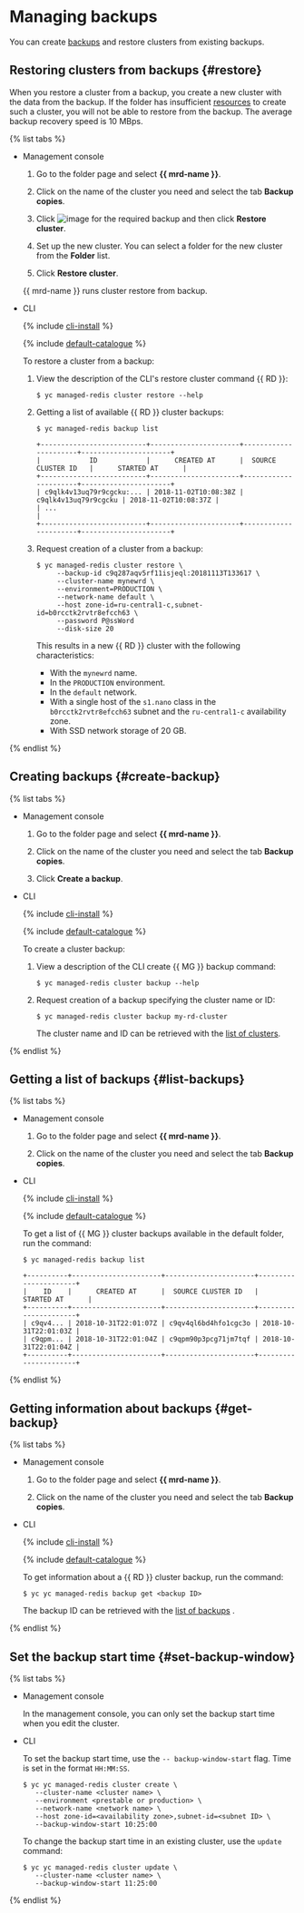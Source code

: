 # Managing backups

You can create [backups](../concepts/backup.md) and restore clusters from existing backups.

## Restoring clusters from backups {#restore}

When you restore a cluster from a backup, you create a new cluster with the data from the backup. If the folder has insufficient [resources](../concepts/limits.md) to create such a cluster, you will not be able to restore from the backup. The average backup recovery speed is 10 MBps.

{% list tabs %}

- Management console

  1. Go to the folder page and select **{{ mrd-name }}**.

  2. Click on the name of the cluster you need and select the tab **Backup copies**.

  3. Click ![image](../../_assets/dots.svg) for the required backup and then click **Restore cluster**.

  4. Set up the new cluster. You can select a folder for the new cluster from the **Folder** list.

  5. Click **Restore cluster**.

  {{ mrd-name }} runs cluster restore from backup.

- CLI

  {% include [cli-install](../../_includes/cli-install.md) %}

  {% include [default-catalogue](../../_includes/default-catalogue.md) %}

  To restore a cluster from a backup:

  1. View the description of the CLI's restore cluster command {{ RD }}:

      ```
      $ yc managed-redis cluster restore --help
      ```

  2. Getting a list of available {{ RD }} cluster backups:

      ```
      $ yc managed-redis backup list
      
      +--------------------------+----------------------+----------------------+----------------------+
      |            ID            |      CREATED AT      |  SOURCE CLUSTER ID   |      STARTED AT      |
      +--------------------------+----------------------+----------------------+----------------------+
      | c9qlk4v13uq79r9cgcku:... | 2018-11-02T10:08:38Z | c9qlk4v13uq79r9cgcku | 2018-11-02T10:08:37Z |
      | ...                                                                                           |
      +--------------------------+----------------------+----------------------+----------------------+
      ```

  1. Request creation of a cluster from a backup:

      ```
      $ yc managed-redis cluster restore \
           --backup-id c9q287aqv5rf11isjeql:20181113T133617 \
           --cluster-name mynewrd \
           --environment=PRODUCTION \
           --network-name default \
           --host zone-id=ru-central1-c,subnet-id=b0rcctk2rvtr8efcch63 \
           --password P@ssWord
           --disk-size 20
      ```

      This results in a new {{ RD }} cluster with the following characteristics:
      - With the `mynewrd` name.
      - In the `PRODUCTION` environment.
      - In the `default` network.
      - With a single host of the `s1.nano` class in the `b0rcctk2rvtr8efcch63` subnet and the `ru-central1-c` availability zone.
      - With SSD network storage of 20 GB.

{% endlist %}

## Creating backups {#create-backup}

{% list tabs %}

- Management console

  1. Go to the folder page and select **{{ mrd-name }}**.

  2. Click on the name of the cluster you need and select the tab **Backup copies**.

  3. Click **Create a backup**.

- CLI

  {% include [cli-install](../../_includes/cli-install.md) %}

  {% include [default-catalogue](../../_includes/default-catalogue.md) %}

  To create a cluster backup:

  1. View a description of the CLI create {{ MG }} backup command:

      ```
      $ yc managed-redis cluster backup --help
      ```

  2. Request creation of a backup specifying the cluster name or ID:

      ```
      $ yc managed-redis cluster backup my-rd-cluster
      ```

      The cluster name and ID can be retrieved with the [list of clusters](cluster-list.md#list-clusters).

{% endlist %}

## Getting a list of backups {#list-backups}

{% list tabs %}

- Management console

  1. Go to the folder page and select **{{ mrd-name }}**.

  2. Click on the name of the cluster you need and select the tab **Backup copies**.

- CLI

  {% include [cli-install](../../_includes/cli-install.md) %}

  {% include [default-catalogue](../../_includes/default-catalogue.md) %}

  To get a list of {{ MG }} cluster backups available in the default folder, run the command:

  ```
  $ yc managed-redis backup list
  
  +----------+----------------------+----------------------+----------------------+
  |    ID    |      CREATED AT      |  SOURCE CLUSTER ID   |      STARTED AT      |
  +----------+----------------------+----------------------+----------------------+
  | c9qv4... | 2018-10-31T22:01:07Z | c9qv4ql6bd4hfo1cgc3o | 2018-10-31T22:01:03Z |
  | c9qpm... | 2018-10-31T22:01:04Z | c9qpm90p3pcg71jm7tqf | 2018-10-31T22:01:04Z |
  +----------+----------------------+----------------------+----------------------+
  ```

{% endlist %}

## Getting information about backups {#get-backup}

{% list tabs %}

- Management console

  1. Go to the folder page and select **{{ mrd-name }}**.

  2. Click on the name of the cluster you need and select the tab **Backup copies**.

- CLI

  {% include [cli-install](../../_includes/cli-install.md) %}

  {% include [default-catalogue](../../_includes/default-catalogue.md) %}

  To get information about a {{ RD }} cluster backup, run the command:

  ```
  $ yc yc managed-redis backup get <backup ID>
  ```

  The backup ID can be retrieved with the [list of backups](#list-backups) .

{% endlist %}

## Set the backup start time {#set-backup-window}

{% list tabs %}

- Management console

  In the management console, you can only set the backup start time when you edit the cluster.

- CLI

  To set the backup start time, use the `-- backup-window-start` flag. Time is set in the format ``HH:MM:SS``.

  ```
  $ yc yc managed-redis cluster create \
     --cluster-name <cluster name> \
     --environment <prestable or production> \
     --network-name <network name> \
     --host zone-id=<availability zone>,subnet-id=<subnet ID> \
     --backup-window-start 10:25:00  
  ```

  To change the backup start time in an existing cluster, use the `update` command:

  ```
  $ yc yc managed-redis cluster update \
     --cluster-name <cluster name> \
     --backup-window-start 11:25:00
  ```

{% endlist %}
